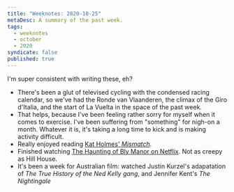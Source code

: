 ```yaml
---
title: "Weeknotes: 2020-10-25"
metaDesc: A summary of the past week.
tags:
  - weeknotes
  - october
  - 2020
syndicate: false
published: true
---
```


I'm super consistent with writing these, eh?

- There's been a glut of televised cycling with the condensed racing calendar, so we've had the Ronde van Vlaanderen, the climax of the Giro d'Italia, and the start of La Vuelta in the space of the past week.
- That helps, because I've been feeling rather sorry for myself when it comes to exercise. I've been suffering from "something" for nigh-on a month. Whatever it is, it's taking a long time to kick and is making activity difficult.
- Really enjoyed reading [Kat Holmes' _Mismatch_](https://www.goodreads.com/book/show/54501445-mismatch).
- Finished watching [The Haunting of Bly Manor on Netflix](https://www.netflix.com/title/81237854). Not as creepy as Hill House.
- It's been a week for Australian film: watched Justin Kurzel's adapatation of _The True History of the Ned Kelly gang_, and Jennifer Kent's _The Nightingale_
